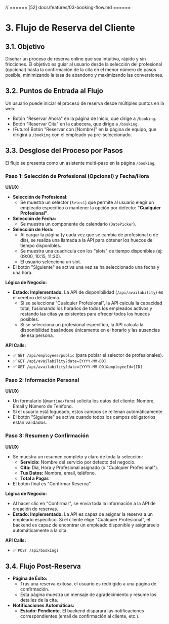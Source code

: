 // ====== [52] docs/features/03-booking-flow.md ======

<!-- File: /docs/features/03-booking-flow.md - v1.1 (ACTUALIZADO) -->

# 3. Flujo de Reserva del Cliente

## 3.1. Objetivo

Diseñar un proceso de reserva online que sea intuitivo, rápido y sin fricciones. El objetivo es guiar al usuario desde la selección del profesional (opcional) hasta la confirmación de la cita en el menor número de pasos posible, minimizando la tasa de abandono y maximizando las conversiones.

## 3.2. Puntos de Entrada al Flujo

Un usuario puede iniciar el proceso de reserva desde múltiples puntos en la web:

- Botón "Reservar Ahora" en la página de Inicio, que dirige a `/booking`.
- Botón "Reservar Cita" en la cabecera, que dirige a `/booking`.
- (Futuro) Botón "Reservar con [Nombre]" en la página de equipo, que dirigirá a `/booking` con el empleado ya pre-seleccionado.

## 3.3. Desglose del Proceso por Pasos

El flujo se presenta como un asistente multi-paso en la página `/booking`.

### Paso 1: Selección de Profesional (Opcional) y Fecha/Hora

**UI/UX:**

- **Selección de Profesional:**
  - Se muestra un selector (`Select`) que permite al usuario elegir un empleado específico o mantener la opción por defecto: **"Cualquier Profesional"**.
- **Selección de Fecha:**
  - Se muestra un componente de calendario (`DatePicker`).
- **Selección de Hora:**
  - Al cargar la página (y cada vez que se cambia de profesional o de día), se realiza una llamada a la API para obtener los huecos de tiempo disponibles.
  - Se muestra una cuadrícula con los "slots" de tiempo disponibles (ej: 09:00, 10:15, 11:30).
  - El usuario selecciona un slot.
- El botón "Siguiente" se activa una vez se ha seleccionado una fecha y una hora.

**Lógica de Negocio:**

- **Estado: Implementado.** La API de disponibilidad (`/api/availability`) es el cerebro del sistema.
  - Si se selecciona "Cualquier Profesional", la API calcula la capacidad total, fusionando los horarios de todos los empleados activos y restando las citas ya existentes para ofrecer todos los huecos posibles.
  - Si se selecciona un profesional específico, la API calcula la disponibilidad basándose únicamente en el horario y las ausencias de esa persona.

**API Calls:**

- ✅ `GET /api/employees/public` (para poblar el selector de profesionales).
- ✅ `GET /api/availability?date=[YYYY-MM-DD]`
- ✅ `GET /api/availability?date=[YYYY-MM-DD]&employeeId=[ID]`

### Paso 2: Información Personal

**UI/UX:**

- Un formulario (`@mantine/form`) solicita los datos del cliente: Nombre, Email y Número de Teléfono.
- Si el usuario está logueado, estos campos se rellenan automáticamente.
- El botón "Siguiente" se activa cuando todos los campos obligatorios están validados.

### Paso 3: Resumen y Confirmación

**UI/UX:**

- Se muestra un resumen completo y claro de toda la selección:
  - **Servicio:** Nombre del servicio por defecto del negocio.
  - **Cita:** Día, Hora y Profesional asignado (o "Cualquier Profesional").
  - **Tus Datos:** Nombre, email, teléfono.
  - **Total a Pagar.**
- El botón final es "Confirmar Reserva".

**Lógica de Negocio:**

- Al hacer clic en "Confirmar", se envía toda la información a la API de creación de reservas.
- **Estado: Implementado.** La API es capaz de asignar la reserva a un empleado específico. Si el cliente elige "Cualquier Profesional", el backend es capaz de encontrar un empleado disponible y asignárselo automáticamente a la cita.

**API Calls:**

- ✅ `POST /api/bookings`

## 3.4. Flujo Post-Reserva

- **Página de Éxito:**
  - Tras una reserva exitosa, el usuario es redirigido a una página de confirmación.
  - Esta página muestra un mensaje de agradecimiento y resume los detalles de la cita.
- **Notificaciones Automáticas:**
  - **Estado: Pendiente.** El backend disparará las notificaciones correspondientes (email de confirmación al cliente, etc.).
